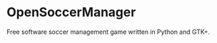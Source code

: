OpenSoccerManager
=================

Free software soccer management game written in Python and GTK+.
